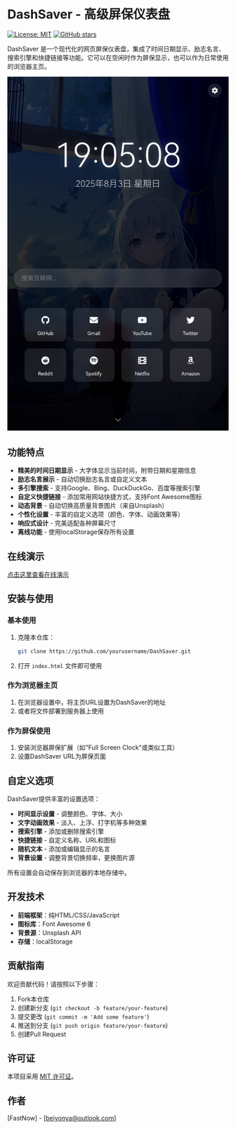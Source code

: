 # DashSaver - 高级屏保仪表盘

[![License: MIT](https://img.shields.io/badge/License-MIT-yellow.svg)](https://opensource.org/licenses/MIT)
[![GitHub stars](https://img.shields.io/github/stars/yourusername/DashSaver?style=social)](https://github.com/yourusername/DashSaver)

DashSaver 是一个现代化的网页屏保仪表盘，集成了时间日期显示、励志名言、搜索引擎和快捷链接等功能。它可以在空闲时作为屏保显示，也可以作为日常使用的浏览器主页。

![DashSaver 截图](assets/screenshots/main.png)

## 功能特点

- **精美的时间日期显示** - 大字体显示当前时间，附带日期和星期信息
- **励志名言展示** - 自动切换励志名言或自定义文本
- **多引擎搜索** - 支持Google、Bing、DuckDuckGo、百度等搜索引擎
- **自定义快捷链接** - 添加常用网站快捷方式，支持Font Awesome图标
- **动态背景** - 自动切换高质量背景图片（来自Unsplash）
- **个性化设置** - 丰富的自定义选项（颜色、字体、动画效果等）
- **响应式设计** - 完美适配各种屏幕尺寸
- **离线功能** - 使用localStorage保存所有设置

## 在线演示

[点击这里查看在线演示](https://fastnow.github.io/DashSaver.html)

## 安装与使用

### 基本使用
1. 克隆本仓库：
   ```bash
   git clone https://github.com/yourusername/DashSaver.git
   ```
2. 打开 `index.html` 文件即可使用

### 作为浏览器主页
1. 在浏览器设置中，将主页URL设置为DashSaver的地址
2. 或者将文件部署到服务器上使用

### 作为屏保使用
1. 安装浏览器屏保扩展（如"Full Screen Clock"或类似工具）
2. 设置DashSaver URL为屏保页面

## 自定义选项

DashSaver提供丰富的设置选项：

- **时间显示设置** - 调整颜色、字体、大小
- **文字动画效果** - 淡入、上浮、打字机等多种效果
- **搜索引擎** - 添加或删除搜索引擎
- **快捷链接** - 自定义名称、URL和图标
- **随机文本** - 添加或编辑显示的名言
- **背景设置** - 调整背景切换频率，更换图片源

所有设置会自动保存到浏览器的本地存储中。

## 开发技术

- **前端框架**：纯HTML/CSS/JavaScript
- **图标库**：Font Awesome 6
- **背景源**：Unsplash API
- **存储**：localStorage

## 贡献指南

欢迎贡献代码！请按照以下步骤：

1. Fork本仓库
2. 创建新分支 (`git checkout -b feature/your-feature`)
3. 提交更改 (`git commit -m 'Add some feature'`)
4. 推送到分支 (`git push origin feature/your-feature`)
5. 创建Pull Request

## 许可证

本项目采用 [MIT 许可证](LICENSE)。

## 作者

[FastNow] - [beiyonya@outlook.com]

